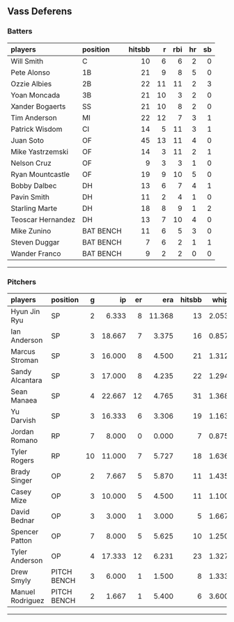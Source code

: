 ## Vass Deferens

### Batters

 
|players           |position  | hitsbb|  r| rbi| hr| sb| 
|:-----------------|:---------|------:|--:|---:|--:|--:| 
|Will Smith        |C         |     10|  6|   6|  2|  0| 
|Pete Alonso       |1B        |     21|  9|   8|  5|  0| 
|Ozzie Albies      |2B        |     22| 11|  11|  2|  3| 
|Yoan Moncada      |3B        |     21| 10|   3|  2|  0| 
|Xander Bogaerts   |SS        |     21| 10|   8|  2|  0| 
|Tim Anderson      |MI        |     22| 12|   7|  3|  1| 
|Patrick Wisdom    |CI        |     14|  5|  11|  3|  1| 
|Juan Soto         |OF        |     45| 13|  11|  4|  0| 
|Mike Yastrzemski  |OF        |     14|  3|  11|  2|  1| 
|Nelson Cruz       |OF        |      9|  3|   3|  1|  0| 
|Ryan Mountcastle  |OF        |     19|  9|  10|  5|  0| 
|Bobby Dalbec      |DH        |     13|  6|   7|  4|  1| 
|Pavin Smith       |DH        |     11|  2|   4|  1|  0| 
|Starling Marte    |DH        |     18|  8|   9|  1|  2| 
|Teoscar Hernandez |DH        |     13|  7|  10|  4|  0| 
|Mike Zunino       |BAT BENCH |     11|  6|   5|  3|  0| 
|Steven Duggar     |BAT BENCH |      7|  6|   2|  1|  1| 
|Wander Franco     |BAT BENCH |      9|  2|   2|  0|  0| 


* * *

### Pitchers

 
|players          |position    |  g|     ip| er|    era| hitsbb|  whip| so|  w| sv| 
|:----------------|:-----------|--:|------:|--:|------:|------:|-----:|--:|--:|--:| 
|Hyun Jin Ryu     |SP          |  2|  6.333|  8| 11.368|     13| 2.053|  5|  0|  0| 
|Ian Anderson     |SP          |  3| 18.667|  7|  3.375|     16| 0.857| 17|  2|  0| 
|Marcus Stroman   |SP          |  3| 16.000|  8|  4.500|     21| 1.312| 15|  1|  0| 
|Sandy Alcantara  |SP          |  3| 17.000|  8|  4.235|     22| 1.294| 16|  0|  0| 
|Sean Manaea      |SP          |  4| 22.667| 12|  4.765|     31| 1.368| 20|  2|  0| 
|Yu Darvish       |SP          |  3| 16.333|  6|  3.306|     19| 1.163| 22|  0|  0| 
|Jordan Romano    |RP          |  7|  8.000|  0|  0.000|      7| 0.875| 13|  0|  6| 
|Tyler Rogers     |RP          | 10| 11.000|  7|  5.727|     18| 1.636|  7|  1|  1| 
|Brady Singer     |OP          |  2|  7.667|  5|  5.870|     11| 1.435|  7|  1|  0| 
|Casey Mize       |OP          |  3| 10.000|  5|  4.500|     11| 1.100| 10|  0|  0| 
|David Bednar     |OP          |  3|  3.000|  1|  3.000|      5| 1.667|  4|  0|  0| 
|Spencer Patton   |OP          |  7|  8.000|  5|  5.625|     10| 1.250| 10|  1|  0| 
|Tyler Anderson   |OP          |  4| 17.333| 12|  6.231|     23| 1.327| 14|  1|  0| 
|Drew Smyly       |PITCH BENCH |  3|  6.000|  1|  1.500|      8| 1.333|  4|  1|  0| 
|Manuel Rodriguez |PITCH BENCH |  2|  1.667|  1|  5.400|      6| 3.600|  1|  0|  0| 


* * *


